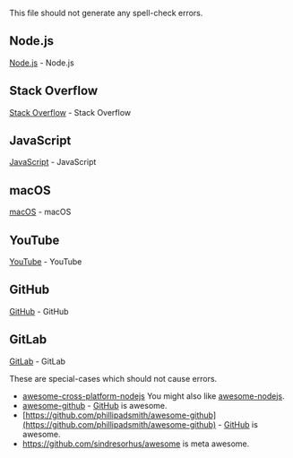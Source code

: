 This file should not generate any spell-check errors.

## Node.js

[Node.js](https://foo.com) - Node.js

## Stack Overflow

[Stack Overflow](https://foo.com) - Stack Overflow

## JavaScript

[JavaScript](https://foo.com) - JavaScript

## macOS

[macOS](https://foo.com) - macOS

## YouTube

[YouTube](https://foo.com) - YouTube

## GitHub

[GitHub](https://foo.com) - GitHub

## GitLab

[GitLab](https://foo.com) - GitLab

These are special-cases which should not cause errors.

- [awesome-cross-platform-nodejs](https://github.com/bcoe/awesome-cross-platform-nodejs)
You might also like [awesome-nodejs](https://github.com/sindresorhus/awesome-nodejs).
- [awesome-github](https://github.com/phillipadsmith/awesome-github) -
[GitHub]( https://github.com) is awesome.
- [https://github.com/phillipadsmith/awesome-github](https://github.com/phillipadsmith/awesome-github) -
[GitHub]( https://github.com) is awesome.
- https://github.com/sindresorhus/awesome is meta awesome.
